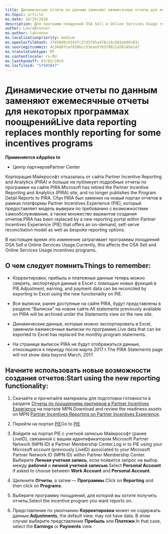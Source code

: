 ```yaml
---
title: Динамические отчеты по данным заменяют ежемесячные отчеты для некоторых программах поощрений | Центр партнеров
ms.topic: article
ms.date: 10/29/2018
description: Для программ поощрений OSA Sell и Online Services Usage теперь доступны динамические отчеты.
author: LauraBrenner
ms.author: labrenne
ms.localizationpriority: medium
ms.openlocfilehash: 37458d9c6343fc27d3745a478c24c581eb06c03c
ms.sourcegitcommit: 4c34d6fcaf020bcc53eaa5f0379011a56149a14f
ms.translationtype: MT
ms.contentlocale: ru-RU
ms.lasthandoff: 03/05/2019
ms.locfileid: "57583847"
---
```

# <a name="live-data-reporting-replaces-monthly-reporting-for-some-incentives-programs"></a><span data-ttu-id="574cb-103">Динамические отчеты по данным заменяют ежемесячные отчеты для некоторых программах поощрений</span><span class="sxs-lookup"><span data-stu-id="574cb-103">Live data reporting replaces monthly reporting for some incentives programs</span></span>

<span data-ttu-id="574cb-104">**Применяется к**</span><span class="sxs-lookup"><span data-stu-id="574cb-104">**Applies to**</span></span>

-  <span data-ttu-id="574cb-105">Центр партнеров</span><span class="sxs-lookup"><span data-stu-id="574cb-105">Partner Center</span></span>

<span data-ttu-id="574cb-106">Корпорация Майкрософт отказалась от сайта Partner Incentive Reporting and Analytics (PIRA) и больше не публикует подробные отчеты по программе на сайте PIRA.</span><span class="sxs-lookup"><span data-stu-id="574cb-106">Microsoft has retired the Partner Incentive Reporting and Analytics (PIRA) site, and no longer publishes the Program Detail Reports to PIRA.</span></span> <span data-ttu-id="574cb-107">Cfqn PIRA был заменен на новый портал отчетов в рамках платформы Partner Incentives Experience (PIE), который предоставляет модель выверки по требованию с возможностями самообслуживания, а также множество вариантов создания отчетов.</span><span class="sxs-lookup"><span data-stu-id="574cb-107">PIRA has been replaced by a new reporting portal within Partner Incentives Experience (PIE) that offers an on-demand, self-serve reconciliation model as well as bespoke reporting options.</span></span> 

<span data-ttu-id="574cb-108">В настоящее время это изменение затрагивает программы поощрений OSA Sell и Online Services Usage.</span><span class="sxs-lookup"><span data-stu-id="574cb-108">Currently, this affects the OSA Sell and Online Services Usage incentives programs.</span></span>

## <a name="things-to-remember"></a><span data-ttu-id="574cb-109">О чем следует помнить</span><span class="sxs-lookup"><span data-stu-id="574cb-109">Things to remember:</span></span> 

- <span data-ttu-id="574cb-110">Корректировки, прибыль и платежные данные теперь можно сверять, экспортируя данные в Excel с помощью новых функций в PIE.</span><span class="sxs-lookup"><span data-stu-id="574cb-110">Adjustment, earning, and payment data can be reconciled by exporting to Excel using the new functionality on PIE.</span></span>

- <span data-ttu-id="574cb-111">Все выписки, ранее доступные на сайте PIRA, будут представлены в разделе "Выписки" на новом сайте.</span><span class="sxs-lookup"><span data-stu-id="574cb-111">All statements previously available on PIRA will be archived under the Statements view on the new site.</span></span> 

- <span data-ttu-id="574cb-112">Динамические данные, которые можно экспортировать в Excel, заменили ежемесячные выписки по программе.</span><span class="sxs-lookup"><span data-stu-id="574cb-112">Live data that can be exported to Excel has replaced the monthly program statements.</span></span>

- <span data-ttu-id="574cb-113">На странице выписок PIRA не будут отображаться данные, относящиеся к периоду после марта 2017 г.</span><span class="sxs-lookup"><span data-stu-id="574cb-113">The PIRA Statements page will not show data beyond March, 2017.</span></span>
 
## <a name="start-using-the-new-reporting-functionality"></a><span data-ttu-id="574cb-114">Начните использовать новые возможности создания отчетов:</span><span class="sxs-lookup"><span data-stu-id="574cb-114">Start using the new reporting functionality:</span></span> 

1. <span data-ttu-id="574cb-115">Скачайте и прочитайте материалы для подготовки готовности в разделе [Отчеты по поощрениям партнеров в Partner Incentives Experience](https://aka.ms/osareadiness ) на портале MPN.</span><span class="sxs-lookup"><span data-stu-id="574cb-115">Download and review the readiness assets on MPN [Partner Incentives Reporting on Partner Incentives Experience](https://aka.ms/osareadiness ).</span></span>

2. <span data-ttu-id="574cb-116">Перейти на портал [PIE](https://partnerincentives.microsoft.com/)</span><span class="sxs-lookup"><span data-stu-id="574cb-116">Go to [PIE](https://partnerincentives.microsoft.com/)</span></span>

3. <span data-ttu-id="574cb-117">Войдите на портал PIE с учетной записью Майкрософт (ранее LiveID), связанной с вашим идентификатором Microsoft Partner Network (MPN ID) в Partner Membership Center.</span><span class="sxs-lookup"><span data-stu-id="574cb-117">Log in to PIE using your Microsoft account (previously LiveID) associated to your Microsoft Partner Network ID (MPN ID) within Partner Membership Center.</span></span> <span data-ttu-id="574cb-118">Выберите **Личная учетная запись**, если появится запрос на выбор между **рабочей** и **личной учетной записью**.</span><span class="sxs-lookup"><span data-stu-id="574cb-118">Select **Personal Account** if asked to choose between **Work Account** and **Personal Account**.</span></span>

4. <span data-ttu-id="574cb-119">Щелкните **Отчеты**, а затем — **Программы**.</span><span class="sxs-lookup"><span data-stu-id="574cb-119">Click on **Reporting** and then click on **Programs**.</span></span> 

5. <span data-ttu-id="574cb-120">Выберите программу поощрений, для которой вы хотите получить отчеты.</span><span class="sxs-lookup"><span data-stu-id="574cb-120">Select the incentive program you want reports on.</span></span> 

6. <span data-ttu-id="574cb-121">Представление по умолчанию **Корректировки** может не содержать данные.</span><span class="sxs-lookup"><span data-stu-id="574cb-121">**Adjustments**, the default view, may not have data.</span></span>  <span data-ttu-id="574cb-122">В этом случае выберите представление **Прибыль** или **Платежи**.</span><span class="sxs-lookup"><span data-stu-id="574cb-122">In that case, select the **Earnings** or **Payments** view.</span></span>


 

 




